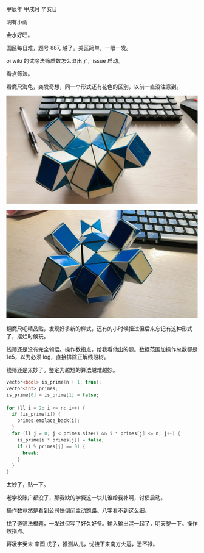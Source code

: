 甲辰年 甲戌月 辛亥日

阴有小雨

金水好旺。

国区每日难，题号 887, 越了。美区简单，一眼一发。

oi wiki 的试除法筛质数怎么溢出了，issue 启动。

看点筛法。

看魔尺海龟，突发奇想，同一个形式还有花色的区别，以前一直没注意到。

![白](image_00.jpg)

![蓝](image_01.jpg)

翻魔尺吧精品贴，发现好多新的样式，还有的小时候扭过但后来忘记有这种形式了，摆烂时候玩。

线筛还是没有完全领悟。操作数指点，给我看他出的题。数据范围加操作总数都是 1e5，以为必须 log，直接排除正解线段树。

线筛还是太妙了。鉴定为越短的算法越难越妙。

```cpp
vector<bool> is_prime(n + 1, true);
vector<int> primes;
is_prime[0] = is_prime[1] = false;

for (ll i = 2; i <= n; i++) {
  if (is_prime[i]) {
    primes.emplace_back(i);
  }
  for (ll j = 0; j < primes.size() && i * primes[j] <= n; j++) {
    is_prime[i * primes[j]] = false;
    if (i % primes[j] == 0) {
      break;
    }
  }
}
```

太妙了，贴一下。

老学校账户都没了，那我缺的学费这一块儿谁给我补啊，讨债启动。

操作数竟然是看到公司快倒闭主动跑路。八字看不到这么细。

找了道筛法橙题，一发过但写了好久好多。输入输出混一起了，明天整一下。操作数指点。

蒋凌宇癸未 辛酉 戊子，推测从儿，忧接下来南方火运，恐不禄。

